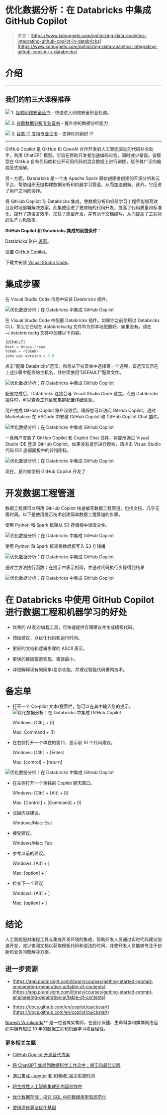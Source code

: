 # 优化数据分析：在 Databricks 中集成 GitHub Copilot

> 原文：[https://www.kdnuggets.com/optimizing-data-analytics-integrating-github-copilot-in-databricks](https://www.kdnuggets.com/optimizing-data-analytics-integrating-github-copilot-in-databricks)

# 介绍

* * *

## 我们的前三大课程推荐

![](../Images/0244c01ba9267c002ef39d4907e0b8fb.png) 1\. [谷歌网络安全证书](https://www.kdnuggets.com/google-cybersecurity) - 快速进入网络安全职业轨道。

![](../Images/e225c49c3c91745821c8c0368bf04711.png) 2\. [谷歌数据分析专业证书](https://www.kdnuggets.com/google-data-analytics) - 提升你的数据分析能力

![](../Images/0244c01ba9267c002ef39d4907e0b8fb.png) 3\. [谷歌 IT 支持专业证书](https://www.kdnuggets.com/google-itsupport) - 支持你的组织 IT

* * *

GitHub Copilot 是 GitHub 和 OpenAI 合作开发的人工智能驱动的代码补全助手，利用 ChatGPT 模型。它旨在帮助开发者加速编码过程，同时减少错误。该模型在 GitHub 自有代码库和公开可用代码的混合数据上进行训练，赋予其广泛的编程范式理解。

另一方面，Databricks 是一个由 Apache Spark 原始创建者创建的开源分析和云平台，帮助组织无缝构建数据分析和机器学习管道，从而加速创新。此外，它促进了用户之间的协作。

将 GitHub Copilot 与 Databricks 集成，使数据分析和机器学习工程师能够高效且及时地部署解决方案。此集成促进了更顺畅的代码开发，提高了代码质量和标准化，提升了跨语言效率，加快了原型开发，并有助于文档编写，从而提高了工程师的生产力和效率。

**GitHub Copilot 和 Databricks 集成的前提条件**：

Databricks 账户 [设置](https://www.databricks.com/try-databricks#account)。

设置 [GitHub Copilot](https://github.com/features/copilot)。

下载并安装 [Visual Studio Code](https://code.visualstudio.com/download)。

# 集成步骤

在 Visual Studio Code 市场中安装 Databricks 插件。

![优化数据分析：在 Databricks 中集成 GitHub Copilot](../Images/d31ea6fc9358f1bb689892a2f2ac1864.png)

在 Visual Studio Code 中配置 Databricks 插件。如果你之前使用过 Databricks CLI，那么它已经在 databrickscfg 文件中为你本地配置好。如果没有，请在 ~/.databrickscfg 文件中创建以下内容。

```py
[DEFAULT]
host = https://xxx
token = <token>
jobs-api-version = 2.0
```

点击“配置 Databricks”选项，然后从下拉菜单中选择第一个选项，该选项显示在上述步骤中配置的主机名，并继续使用“DEFAULT”配置文件。

![优化数据分析：在 Databricks 中集成 GitHub Copilot](../Images/912f16d4e2d9549ec9c8dec4690477fa.png)

配置完成后，Databricks 连接会与 Visual Studio Code 建立。点击 Databricks 插件时，可以查看工作区和集群配置详细信息。

用户完成 GitHub Copilot 账户设置后，确保您可以访问 GitHub Copilot。通过 Marketplace 在 VSCode 中安装 GitHub Copilot 和 GitHub Copilot Chat 插件。

![优化数据分析：在 Databricks 中集成 GitHub Copilot](../Images/436a913cf1a7742d6fd029d54d0b753d.png)

一旦用户安装了 GitHub Copilot 和 Copilot Chat 插件，将提示通过 Visual Studio IDE 登录 GitHub Copilot。如果没有提示进行授权，请点击 Visual Studio 代码 IDE 底部面板中的铃铛图标。

![优化数据分析：在 Databricks 中集成 GitHub Copilot](../Images/c21cc7b4faf53a62797778fa84c2fb33.png)

现在，是时候使用 GitHub Copilot 开发了

# 开发数据工程管道

数据工程师可以利用 GitHub Copilot 快速编写数据工程管道，包括文档，几乎无需时间。以下是使用提示技术创建简单数据工程管道的步骤。

使用 Python 和 Spark 框架从 S3 存储桶中读取文件。

![优化数据分析：在 Databricks 中集成 GitHub Copilot](../Images/ab6bbdc52bee8e3d3fa4dcc83d9f5bc2.png)

使用 Python 和 Spark 框架将数据框写入 S3 存储桶

![优化数据分析：在 Databricks 中集成 GitHub Copilot](../Images/a91adbe7a4b8609248e6c8c36e6b27fb.png)

通过主方法执行函数：在提示中表示相同，并通过代码执行步骤得到结果

![优化数据分析：在 Databricks 中集成 GitHub Copilot](../Images/3608acb375dc7c3c5cf19667e51563a9.png)

# 在 Databricks 中使用 GitHub Copilot 进行数据工程和机器学习的好处

+   优秀的 AI 配对编程工具，可快速提供合理建议并生成模板代码。

+   顶级建议，以优化代码和运行时间。

+   更好的文档和逻辑步骤的 ASCII 表示。

+   更快的数据管道实现，错误最小。

+   详细解释现有的简单/复杂功能，并建议智能代码重构技术。

# 备忘单

+   打开一个 Co-pilot 文本/搜索栏，您可以在其中输入您的提示。![优化数据分析：在 Databricks 中集成 GitHub Copilot](../Images/4c8d39ce04bdf3644241067870538c9d.png)

    Windows: [Cltr] + [I]

    Mac: Command + [I]

+   在右侧打开一个单独的窗口，显示前 10 个代码建议。

    Windows: [Cltr] + [Enter]

    Mac: [control] + [return]

![优化数据分析：在 Databricks 中集成 GitHub Copilot](../Images/3c36000105f16c30f4ae467360e42a1f.png)

+   在左侧打开一个单独的 Copilot 聊天窗口。

    Windows: [Cltr] + [Alt] + [I]

    Mac: [Control] + [Command] + [I]

+   驳回内联建议。

    Windows/Mac: Esc

+   接受建议。

    Windows/Mac: Tab

+   参考以前的建议。

    Windows: [Alt] + [

    Mac: [option] + [

+   检查下一个建议

    Windows: [Alt] + ]

    Mac: [option] + ]

# 结论

人工智能配对编程工具与集成开发环境的集成，帮助开发人员通过实时代码建议加速开发，减少查阅文档以获取模板代码和语法的时间，并使开发人员能够专注于创新和业务问题解决方案。

## 进一步资源

+   [https://app.pluralsight.com/library/courses/getting-started-prompt-engineering-generative-ai/table-of-contents](https://app.pluralsight.com/library/courses/getting-started-prompt-engineering-generative-ai/table-of-contents)

+   [https://docs.github.com/en/copilot/quickstart](https://docs.github.com/en/copilot/quickstart)

**[](http://www.linkedin.com/in/naresh-vurukonda-a23861124)**[Naresh Vurukonda](http://www.linkedin.com/in/naresh-vurukonda-a23861124)** 是一位首席架构师，在医疗保健、生命科学和媒体网络组织中拥有超过 10 年的数据工程和机器学习项目经验。

### 更多相关主题

+   [GitHub Copilot 开源替代方案](https://www.kdnuggets.com/2021/07/github-copilot-open-source-alternatives-code-generation.html)

+   [将 ChatGPT 集成到数据科学工作流中：提示和最佳实践](https://www.kdnuggets.com/2023/05/integrating-chatgpt-data-science-workflows-tips-best-practices.html)

+   [通过集成 Jupyter 和 KNIME 减少实施时间](https://www.kdnuggets.com/2021/12/cutting-implementation-time-integrating-jupyter-knime.html)

+   [将生成性人工智能集成到内容创作中](https://www.kdnuggets.com/integrating-generative-ai-in-content-creation)

+   [优化数据存储：探讨 SQL 中的数据类型和规范化](https://www.kdnuggets.com/optimizing-data-storage-exploring-data-types-and-normalization-in-sql)

+   [使用遗传算法优化基因](https://www.kdnuggets.com/2022/04/optimizing-genes-genetic-algorithm.html)
